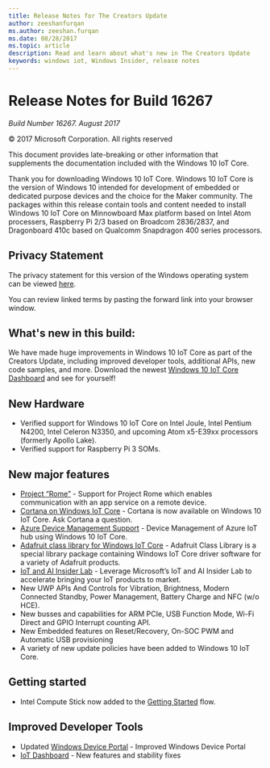 ```yaml
---
title: Release Notes for The Creators Update
author: zeeshanfurqan
ms.author: zeeshan.furqan
ms.date: 08/28/2017
ms.topic: article
description: Read and learn about what's new in The Creators Update
keywords: windows iot, Windows Insider, release notes
---
```


# Release Notes for Build 16267

_Build Number 16267. August 2017_

&copy; 2017 Microsoft Corporation. All rights reserved

This document provides late-breaking or other information that supplements the documentation included with the Windows 10 IoT Core.

Thank you for downloading Windows 10 IoT Core. Windows 10 IoT Core is the version of Windows 10 intended for development of embedded or dedicated purpose devices and the choice for the Maker community. The packages within this release contain tools and content needed to install Windows 10 IoT Core on Minnowboard Max platform based on Intel Atom processers, Raspberry Pi 2/3 based on Broadcom 2836/2837, and Dragonboard 410c based on Qualcomm Snapdragon 400 series processors.

## Privacy Statement
The privacy statement for this version of the Windows operating system can be viewed [here](http://go.microsoft.com/fwlink/?LinkId=506737).

You can review linked terms by pasting the forward link into your browser window.

## What's new in this build: 
We have made huge improvements in Windows 10 IoT Core as part of the Creators Update, including improved developer tools, additional APIs, new code samples,
and more. Download the newest [Windows 10 IoT Core Dashboard](http://go.microsoft.com/fwlink/?LinkID=708576) and see for yourself!

## New Hardware
* Verified support for Windows 10 IoT Core on Intel Joule, Intel Pentium N4200, Intel Celeron N3350, and upcoming Atom x5-E39xx processors (formerly Apollo Lake).
* Verified support for Raspberry Pi 3 SOMs.

## New major features
* [Project “Rome”](http://aka.ms/projectrome) - Support for Project Rome which enables communication with an app service on a remote device.
* [Cortana on Windows IoT Core](https://developer.microsoft.com/en-us/windows/iot/Docs/CortanaOnIoTCore) - Cortana is now available on Windows 10 IoT Core. Ask Cortana a question.
* [Azure Device Management Support](https://developer.microsoft.com/en-us/windows/iot/Docs/AzureDM) - Device Management of Azure IoT hub using Windows 10 IoT Core.
* [Adafruit class library for Windows IoT Core](https://learn.adafruit.com/adafruit-class-library-for-windows-iot-core) - Adafruit Class Library is a special library package containing Windows IoT Core driver software for a variety of Adafruit products.
* [IoT and AI Insider Lab](https://www.microsoftiotinsiderlabs.com) - Leverage Microsoft’s IoT and AI Insider Lab to accelerate bringing your IoT products to market.
* New UWP APIs And Controls for Vibration, Brightness, Modern Connected Standby, Power Management, Battery Charge  and NFC (w/o HCE).
* New busses and capabilities for ARM PCIe, USB Function Mode, Wi-Fi Direct and GPIO Interrupt counting API.
* New Embedded features on Reset/Recovery, On-SOC PWM and Automatic USB provisioning
* A variety of new update policies have been added to Windows 10 IoT Core.

## Getting started
* Intel Compute Stick now added to the [Getting Started](https://developer.microsoft.com/en-us/windows/iot/GetStarted) flow.

## Improved Developer Tools
* Updated [Windows Device Portal](https://docs.microsoft.com/en-us/windows/iot-core/manage-your-device/DevicePortal) - Improved Windows Device Portal
* [IoT Dashboard](https://docs.microsoft.com/en-us/windows/iot-core/connect-your-device/IoTDashboard) - New features and stability fixes
